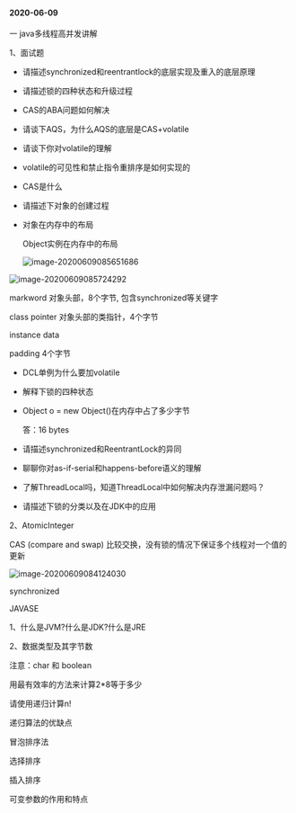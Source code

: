 #### 2020-06-09

一  java多线程高并发讲解

1、面试题

- 请描述synchronized和reentrantlock的底层实现及重入的底层原理

- 请描述锁的四种状态和升级过程

- CAS的ABA问题如何解决

- 请谈下AQS，为什么AQS的底层是CAS+volatile

- 请谈下你对volatile的理解

- volatile的可见性和禁止指令重排序是如何实现的

- CAS是什么

- 请描述下对象的创建过程

- 对象在内存中的布局

  Object实例在内存中的布局

  ![image-20200609085651686](F:\note\aday\Untitled\image-20200609085651686.png)

  

![image-20200609085724292](F:\note\aday\Untitled\image-20200609085724292.png)

markword     对象头部，8个字节, 包含synchronized等关键字

class pointer  对象头部的类指针，4个字节

instance data

padding   4个字节





- DCL单例为什么要加volatile

- 解释下锁的四种状态

- Object o = new Object()在内存中占了多少字节

  答：16 bytes

- 请描述synchronized和ReentrantLock的异同

- 聊聊你对as-if-serial和happens-before语义的理解

- 了解ThreadLocal吗，知道ThreadLocal中如何解决内存泄漏问题吗？

- 请描述下锁的分类以及在JDK中的应用

2、AtomicInteger

CAS (compare and swap) 比较交换，没有锁的情况下保证多个线程对一个值的更新

![image-20200609084124030](F:\note\aday\Untitled\image-20200609084124030.png)



synchronized







JAVASE

1、什么是JVM?什么是JDK?什么是JRE

2、数据类型及其字节数

注意：char  和  boolean



用最有效率的方法来计算2*8等于多少



请使用递归计算n!

递归算法的优缺点



冒泡排序法



选择排序



插入排序



可变参数的作用和特点





